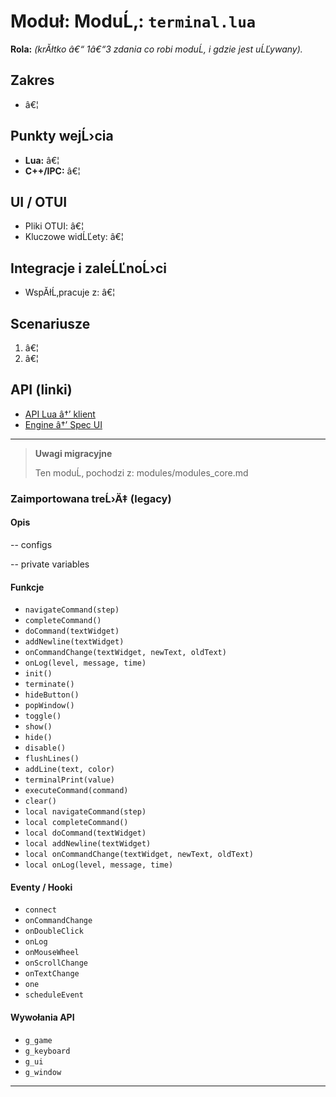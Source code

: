 # Moduł: ModuĹ‚: `terminal.lua`
**Rola:** *(krĂłtko â€“ 1â€“3 zdania co robi moduĹ‚ i gdzie jest uĹĽywany).*

## Zakres
- â€¦

## Punkty wejĹ›cia
- **Lua:** â€¦
- **C++/IPC:** â€¦

## UI / OTUI
- Pliki OTUI: â€¦
- Kluczowe widĹĽety: â€¦

## Integracje i zaleĹĽnoĹ›ci
- WspĂłĹ‚pracuje z: â€¦

## Scenariusze
1. â€¦
2. â€¦

## API (linki)
- [API Lua â†’ klient](../../api/lua/luafunctions_client.md)
- [Engine â†’ Spec UI](../../api/engine/otclient_v_8_specyfikacja_ui.md)

---

> **Uwagi migracyjne**
>
> Ten moduĹ‚ pochodzi z: modules/modules_core.md

### Zaimportowana treĹ›Ä‡ (legacy)
#### Opis

-- configs

-- private variables


#### Funkcje

- `navigateCommand(step)`
- `completeCommand()`
- `doCommand(textWidget)`
- `addNewline(textWidget)`
- `onCommandChange(textWidget, newText, oldText)`
- `onLog(level, message, time)`
- `init()`
- `terminate()`
- `hideButton()`
- `popWindow()`
- `toggle()`
- `show()`
- `hide()`
- `disable()`
- `flushLines()`
- `addLine(text, color)`
- `terminalPrint(value)`
- `executeCommand(command)`
- `clear()`
- `local navigateCommand(step)`
- `local completeCommand()`
- `local doCommand(textWidget)`
- `local addNewline(textWidget)`
- `local onCommandChange(textWidget, newText, oldText)`
- `local onLog(level, message, time)`


#### Eventy / Hooki

- `connect`
- `onCommandChange`
- `onDoubleClick`
- `onLog`
- `onMouseWheel`
- `onScrollChange`
- `onTextChange`
- `one`
- `scheduleEvent`


#### Wywołania API

- `g_game`
- `g_keyboard`
- `g_ui`
- `g_window`

---
